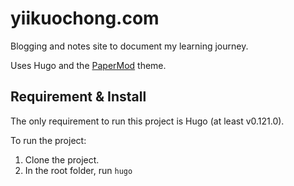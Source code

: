 # yiikuochong.com
Blogging and notes site to document my learning journey.

Uses Hugo and the [PaperMod](https://github.com/adityatelange/hugo-PaperMod) theme.

## Requirement & Install
The only requirement to run this project is Hugo (at least v0.121.0).

To run the project:

1. Clone the project.
2. In the root folder, run `hugo`
